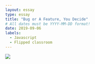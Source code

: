 ```yaml
---
layout: essay
type: essay
title: "Bug or A Feature, You Decide"
# All dates must be YYYY-MM-DD format!
date: 2019-09-06
labels:
  - Javascript
  - Flipped classroom
---
```


<img class="ui medium left floated image" src="../images/rtfm.png">

